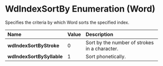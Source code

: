 
# WdIndexSortBy Enumeration (Word)

Specifies the criteria by which Word sorts the specified index.



|**Name**|**Value**|**Description**|
|:-----|:-----|:-----|
|**wdIndexSortByStroke**|0|Sort by the number of strokes in a character.|
|**wdIndexSortBySyllable**|1|Sort phonetically.|
